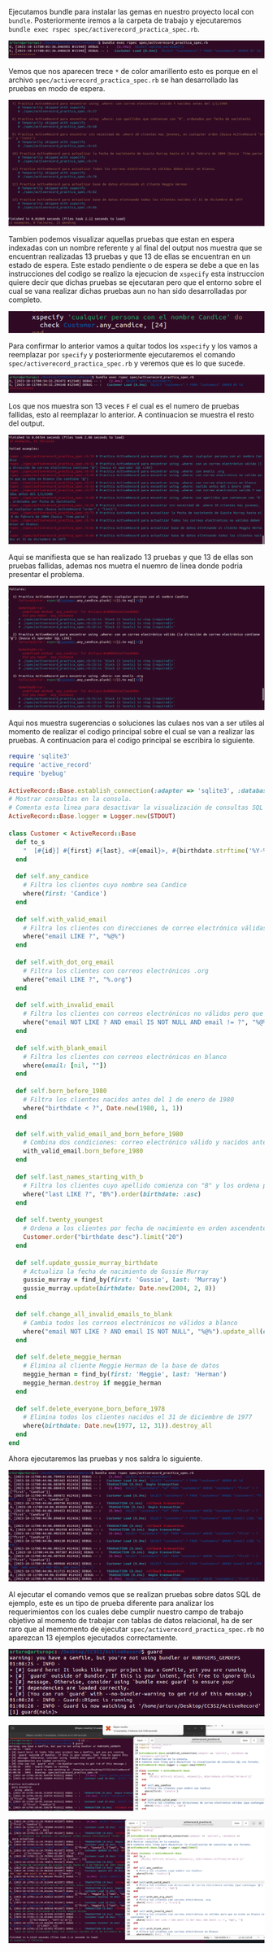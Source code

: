 Ejecutamos bundle para instalar las gemas en nuestro proyecto local con ```bundle```. Posteriormente iremos a la carpeta de trabajo y ejecutaremos ```bundle exec rspec spec/activerecord_practica_spec.rb```.

![](https://github.com/Kinartb/CC3S2/blob/main/ActiveRecord/Imagenes/activerecord1.png)

Vemos que nos aparecen trece ```*``` de color amarillento esto es porque en el archivo ```spec/activerecord_practica_spec.rb``` se han desarrollado las pruebas en modo de espera.

![](https://github.com/Kinartb/CC3S2/blob/main/ActiveRecord/Imagenes/activerecord2.png)

Tambien podemos visualizar aquellas pruebas que estan en espera indexadas con un nombre referente y al final del output nos muestra que se encuentran realizadas 13 pruebas y que 13 de ellas se encuentran en un estado de espera. Este estado pendiente o de espera se debe a que en las instrucciones del codigo se realizo la ejecucion de ```xspecify``` esta instruccion quiere decir que dichas pruebas se ejecutaran pero que el entorno sobre el cual se vana realizar dichas pruebas aun no han sido desarrolladas por completo.

![](https://github.com/Kinartb/CC3S2/blob/main/ActiveRecord/Imagenes/activerecord3.png)

Para confirmar lo anterior vamos a quitar todos los ```xspecify``` y los vamos a reemplazar por ```specify``` y posteriormente ejecutaremos el comando ```spec/activerecord_practica_spec.rb```  y veremos que es lo que sucede.

![](https://github.com/Kinartb/CC3S2/blob/main/ActiveRecord/Imagenes/activerecord4.png)

Los que nos muestra son 13 veces ```F``` el cual es el numero de pruebas fallidas, esto al reemplazar lo anterior. A continuacion se muestra el resto del output.

![](https://github.com/Kinartb/CC3S2/blob/main/ActiveRecord/Imagenes/activerecord5.png)

Aqui se manifiesta que se han realizado 13 pruebas y que 13 de ellas son pruebas fallidas, ademas nos muetra el nuemro de linea donde podria presentar el problema.

![](https://github.com/Kinartb/CC3S2/blob/main/ActiveRecord/Imagenes/activerecord6.png)

Aqui nos muestra sugerencias o soluciones las culaes nos van  a ser utiles al momento de realizar el codigo principal sobre el cual se van a realizar las pruebas. A continuacion para el codigo principal se escribira lo siguiente.


```ruby
require 'sqlite3'
require 'active_record'
require 'byebug'

ActiveRecord::Base.establish_connection(:adapter => 'sqlite3', :database => 'customers.sqlite3')
# Mostrar consultas en la consola.
# Comenta esta linea para desactivar la visualización de consultas SQL sin formato.
ActiveRecord::Base.logger = Logger.new(STDOUT)

class Customer < ActiveRecord::Base
  def to_s
    "  [#{id}] #{first} #{last}, <#{email}>, #{birthdate.strftime('%Y-%m-d')}"
  end

  def self.any_candice
    # Filtra los clientes cuyo nombre sea Candice
    where(first: 'Candice')
  end

  def self.with_valid_email
    # Filtra los clientes con direcciones de correo electrónico válidas (que contengan '@')
    where("email LIKE ?", "%@%")
  end

  def self.with_dot_org_email
    # Filtra los clientes con correos electrónicos .org
    where("email LIKE ?", "%.org")
  end

  def self.with_invalid_email
    # Filtra los clientes con correos electrónicos no válidos pero que no estén en blanco (no contienen "@")
    where("email NOT LIKE ? AND email IS NOT NULL AND email != ?", "%@%", "")
  end

  def self.with_blank_email
    # Filtra los clientes con correos electrónicos en blanco
    where(email: [nil, ""])
  end

  def self.born_before_1980
    # Filtra los clientes nacidos antes del 1 de enero de 1980
    where("birthdate < ?", Date.new(1980, 1, 1))
  end

  def self.with_valid_email_and_born_before_1980
    # Combina dos condiciones: correo electrónico válido y nacidos antes del 1/1/1980
    with_valid_email.born_before_1980
  end

  def self.last_names_starting_with_b
    # Filtra los clientes cuyo apellido comienza con "B" y los ordena por fecha de nacimiento
    where("last LIKE ?", "B%").order(birthdate: :asc)
  end

  def self.twenty_youngest
    # Ordena a los clientes por fecha de nacimiento en orden ascendente y limita a 20 resultados
    Customer.order("birthdate desc").limit("20")
  end

  def self.update_gussie_murray_birthdate
    # Actualiza la fecha de nacimiento de Gussie Murray
    gussie_murray = find_by(first: 'Gussie', last: 'Murray')
    gussie_murray.update(birthdate: Date.new(2004, 2, 8))
  end

  def self.change_all_invalid_emails_to_blank
    # Cambia todos los correos electrónicos no válidos a blanco
    where("email NOT LIKE ? AND email IS NOT NULL", "%@%").update_all(email: "")
  end

  def self.delete_meggie_herman
    # Elimina al cliente Meggie Herman de la base de datos
    meggie_herman = find_by(first: 'Meggie', last: 'Herman')
    meggie_herman.destroy if meggie_herman
  end

  def self.delete_everyone_born_before_1978
    # Elimina todos los clientes nacidos el 31 de diciembre de 1977
    where(birthdate: Date.new(1977, 12, 31)).destroy_all
  end
end
```
Ahora ejecutaremos las pruebas y nos saldra lo siguiente.

![](https://github.com/Kinartb/CC3S2/blob/main/ActiveRecord/Imagenes/activerecord7.png)

Al ejecutar el comando vemos que se realizan pruebas sobre datos SQL de ejemplo, este es un tipo de prueba diferente para analizar los requerimientos con los cuales debe cumplir nuestro campo de trabajo objetivo al momento de trabajar con tablas de datos relacional, ha de ser raro que al memomento de ejecutar ```spec/activerecord_practica_spec.rb``` no aparezcan 13 ejemplos ejecutados correctamente.

![](https://github.com/Kinartb/CC3S2/blob/main/ActiveRecord/Imagenes/activerecord8.png)


![](https://github.com/Kinartb/CC3S2/blob/main/ActiveRecord/Imagenes/activerecord9.png)


![](https://github.com/Kinartb/CC3S2/blob/main/ActiveRecord/Imagenes/activerecord10.png)

